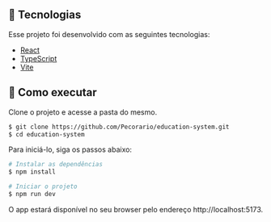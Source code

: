 ## 🧪 Tecnologias

Esse projeto foi desenvolvido com as seguintes tecnologias:

- [React](https://reactjs.org)
- [TypeScript](https://www.typescriptlang.org/)
- [Vite](https://vitejs.dev/)
<!-- 
## 🔗 Acesso
Você pode acessar o site de produção do repositório através do link:

- [Education System](https://nlw-reactjs.web.app/) -->

## 🚀 Como executar

Clone o projeto e acesse a pasta do mesmo.

```bash
$ git clone https://github.com/Pecorario/education-system.git
$ cd education-system
```

Para iniciá-lo, siga os passos abaixo:
```bash
# Instalar as dependências
$ npm install

# Iniciar o projeto
$ npm run dev
```
O app estará disponível no seu browser pelo endereço http://localhost:5173.

<!-- 
## 🔖 Layout

Você pode visualizar o layout do projeto através do link abaixo:

- [Layout Web](https://www.figma.com/community/file/1009824839797878169/Letmeask)  -->

